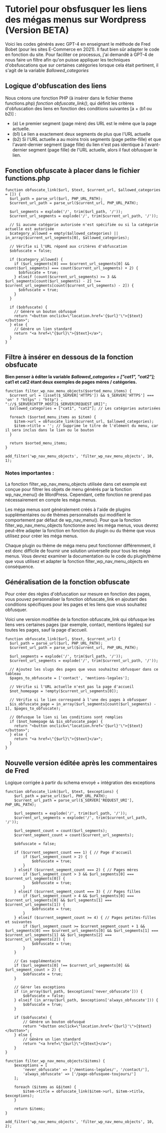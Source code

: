 # Tutoriel pour obsfusquer les liens des mégas menus sur Wordpress (Version BETA)

Voici les codes générés avec GPT-4 en enseignant le méthode de Fred Bobet (pour les sites E-Commerce en 2021). Il faut bien sûr adapter le code en fonction du site. Pour faciliter ce processus, j'ai demandé à GPT-4 de nous faire un filtre afin qu'on puisse appliquer les techniques d'obsfuscations que sur certaines catégories lorsque cela était pertinent, il s'agit de la variable  *$allowed_categories*

## Logique d'obfuscation des liens

Nous créons une fonction PHP (à insérer dans le fichier theme functions.php) *fonction obfuscate_link()*, qui définit les critères d'obfuscation des liens en fonction des conditions suivantes [a + (b1 ou b2)] :

- (a) Le premier segment (page mère) des URL est le même que la page actuelle.
- (b1) Le lien a exactement deux segments de plus que l'URL actuelle
- (b2) Si l'URL actuelle a au moins trois segments (page petite-fille) et que l'avant-dernier segment (page fille) du lien n'est pas identique à l'avant-dernier segment (page fille) de l'URL actuelle, alors il faut obfusquer le lien.

## Fonction obfuscate à placer dans le fichier functions.php
```
function obfuscate_link($url, $text, $current_url, $allowed_categories = []) {
  $url_path = parse_url($url, PHP_URL_PATH);
  $current_url_path = parse_url($current_url, PHP_URL_PATH);

  $url_segments = explode('/', trim($url_path, '/'));
  $current_url_segments = explode('/', trim($current_url_path, '/'));

  // Si aucune catégorie autorisée n'est spécifiée ou si la catégorie actuelle est autorisée
  $category_allowed = empty($allowed_categories) || in_array($current_url_segments[0], $allowed_categories);

  // Vérifie si l'URL répond aux critères d'obfuscation
  $obfuscate = false;

  if ($category_allowed) {
    if ($url_segments[0] === $current_url_segments[0] && count($url_segments) === count($current_url_segments) + 2) {
      $obfuscate = true;
    } elseif (count($current_url_segments) >= 3 && $url_segments[count($url_segments) - 2] !== $current_url_segments[count($current_url_segments) - 2]) {
      $obfuscate = true;
    }
  }

  if ($obfuscate) {
    // Génère un bouton obfusqué
    return "<button onclick=\"location.href='{$url}'\">{$text}</button>";
  } else {
    // Génère un lien standard
    return "<a href=\"{$url}\">{$text}</a>";
  }
}
```
## Filtre à insérer en dessous de la fonction obsfucate

**Bien penser à éditer la variable *$allowed_categories = ["cat1", "cat2"];* cat1 et cat2 étant deux exemples de pages mères / catégories.**
```
function filter_wp_nav_menu_objects($sorted_menu_items) {
  $current_url = (isset($_SERVER['HTTPS']) && $_SERVER['HTTPS'] === 'on' ? "https" : "http") . "://$_SERVER[HTTP_HOST]$_SERVER[REQUEST_URI]";
  $allowed_categories = ["cat1", "cat2"]; // Les catégories autorisées

  foreach ($sorted_menu_items as $item) {
    $item->url = obfuscate_link($current_url, $allowed_categories);
    $item->title = ''; // Supprime le titre de l'élément du menu, car il sera inclus dans le lien ou le bouton
  }

  return $sorted_menu_items;
}

add_filter('wp_nav_menu_objects', 'filter_wp_nav_menu_objects', 10, 1);
```

### Notes importantes : 
La fonction filter_wp_nav_menu_objects utilisée dans cet exemple est conçue pour filtrer les objets de menu générés par la fonction wp_nav_menu() de WordPress. Cependant, cette fonction ne prend pas nécessairement en compte les méga menus.

Les méga menus sont généralement créés à l'aide de plugins supplémentaires ou de thèmes personnalisés qui modifient le comportement par défaut de wp_nav_menu(). Pour que la fonction filter_wp_nav_menu_objects fonctionne avec les méga menus, vous devrez peut-être adapter la fonction en fonction du plugin ou du thème que vous utilisez pour créer les méga menus.

Chaque plugin ou thème de méga menu peut fonctionner différemment, il est donc difficile de fournir une solution universelle pour tous les méga menus. Vous devrez examiner la documentation ou le code du plugin/thème que vous utilisez et adapter la fonction filter_wp_nav_menu_objects en conséquence.

## Généralisation de la fonction obfuscate

Pour créer des règles d'obfuscation sur mesure en fonction des pages, vous pouvez personnaliser la fonction obfuscate_link en ajoutant des conditions spécifiques pour les pages et les liens que vous souhaitez obfusquer. 

Voici une version modifiée de la fonction obfuscate_link qui obfusque les liens vers certaines pages (par exemple, contact, mentions légales) sur toutes les pages, sauf la page d'accueil.

```
function obfuscate_link($url, $text, $current_url) {
  $url_path = parse_url($url, PHP_URL_PATH);
  $current_url_path = parse_url($current_url, PHP_URL_PATH);

  $url_segments = explode('/', trim($url_path, '/'));
  $current_url_segments = explode('/', trim($current_url_path, '/'));

  // Ajoutez les slugs des pages que vous souhaitez obfusquer dans ce tableau
  $pages_to_obfuscate = ['contact', 'mentions-legales'];

  // Vérifie si l'URL actuelle n'est pas la page d'accueil
  $not_homepage = !empty($current_url_segments[0]);

  // Vérifie si le lien correspond à l'une des pages à obfusquer
  $is_obfuscate_page = in_array($url_segments[count($url_segments) - 1], $pages_to_obfuscate);

  // Obfusque le lien si les conditions sont remplies
  if ($not_homepage && $is_obfuscate_page) {
    return "<button onclick=\"location.href='{$url}'\">{$text}</button>";
  } else {
    return "<a href=\"{$url}\">{$text}</a>";
  }
}
```

## Nouvelle version éditée après les commentaires de Fred 

Logique corrigée à partir du schema envoyé + intégration des exceptions

```
function obfuscate_link($url, $text, $exceptions) {
    $url_path = parse_url($url, PHP_URL_PATH);
    $current_url_path = parse_url($_SERVER['REQUEST_URI'], PHP_URL_PATH);

    $url_segments = explode('/', trim($url_path, '/'));
    $current_url_segments = explode('/', trim($current_url_path, '/'));

    $url_segment_count = count($url_segments);
    $current_segment_count = count($current_url_segments);

    $obfuscate = false;

    if ($current_segment_count === 1) { // Page d'accueil
        if ($url_segment_count > 2) {
            $obfuscate = true;
        }
    } elseif ($current_segment_count === 2) { // Pages mères
        if ($url_segment_count > 3 && $url_segments[0] === $current_url_segments[0]) {
            $obfuscate = true;
        }
    } elseif ($current_segment_count === 3) { // Pages filles
        if ($url_segment_count > 4 && $url_segments[0] === $current_url_segments[0] && $url_segments[1] === $current_url_segments[1]) {
            $obfuscate = true;
        }
    } elseif ($current_segment_count >= 4) { // Pages petites-filles et suivantes
        if ($url_segment_count >= $current_segment_count + 1 && $url_segments[0] === $current_url_segments[0] && $url_segments[1] === $current_url_segments[1] && $url_segments[2] === $current_url_segments[2]) {
            $obfuscate = true;
        }
    }

    // Cas supplémentaire
    if ($url_segments[0] !== $current_url_segments[0] && $url_segment_count > 2) {
        $obfuscate = true;
    }

    // Gérer les exceptions
    if (in_array($url_path, $exceptions['never_obfuscate'])) {
        $obfuscate = false;
    } elseif (in_array($url_path, $exceptions['always_obfuscate'])) {
        $obfuscate = true;
    }

    if ($obfuscate) {
        // Génère un bouton obfusqué
        return "<button onclick=\"location.href='{$url}'\">{$text}</button>";
    } else {
        // Génère un lien standard
        return "<a href=\"{$url}\">{$text}</a>";
    }
}

function filter_wp_nav_menu_objects($items) {
    $exceptions = [
        'never_obfuscate' => ['/mentions-legales/', '/contact/'],
        'always_obfuscate' => ['/page-obfusquee-toujours/']
    ];

    foreach ($items as &$item) {
        $item->title = obfuscate_link($item->url, $item->title, $exceptions);
    }

    return $items;
}

add_filter('wp_nav_menu_objects', 'filter_wp_nav_menu_objects', 10, 2);

```
